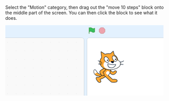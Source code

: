 Select the "Motion" category, then drag out the "move 10 steps" block onto the middle part of the screen. You can then click the block to see what it does.

![](.guides/img/step-by-step-1.apng)
